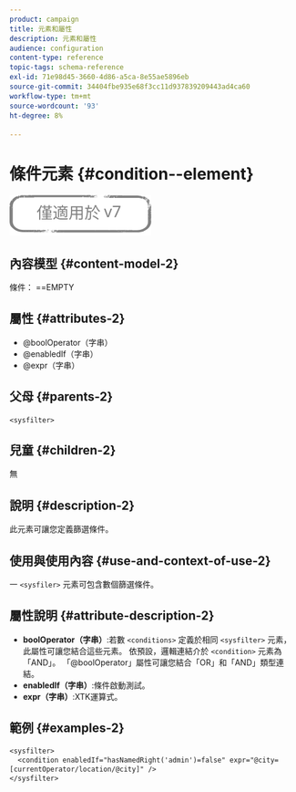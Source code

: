 ```yaml
---
product: campaign
title: 元素和屬性
description: 元素和屬性
audience: configuration
content-type: reference
topic-tags: schema-reference
exl-id: 71e98d45-3660-4d86-a5ca-8e55ae5896eb
source-git-commit: 34404fbe935e68f3cc11d937839209443ad4ca60
workflow-type: tm+mt
source-wordcount: '93'
ht-degree: 8%

---
```


# 條件元素 {#condition--element}

![](../../../assets/v7-only.svg)

## 內容模型 {#content-model-2}

條件： ==EMPTY

## 屬性 {#attributes-2}

* @boolOperator（字串）
* @enabledIf（字串）
* @expr（字串）

## 父母 {#parents-2}

`<sysfilter>`

## 兒童 {#children-2}

無

## 說明 {#description-2}

此元素可讓您定義篩選條件。

## 使用與使用內容 {#use-and-context-of-use-2}

一 `<sysfiler>`  元素可包含數個篩選條件。

## 屬性說明 {#attribute-description-2}

* **boolOperator（字串）**:若數 `<conditions>` 定義於相同  `<sysfilter>` 元素，此屬性可讓您結合這些元素。 依預設，邏輯連結介於 `<condition>` 元素為「AND」。 「@boolOperator」屬性可讓您結合「OR」和「AND」類型連結。
* **enabledIf（字串）**:條件啟動測試。
* **expr（字串）**:XTK運算式。

## 範例 {#examples-2}

```
<sysfilter>
  <condition enabledIf="hasNamedRight('admin')=false" expr="@city=[currentOperator/location/@city]" />
</sysfilter>
```
